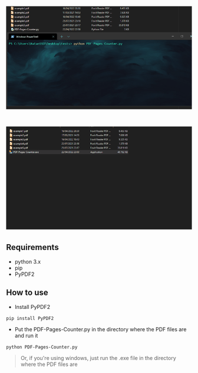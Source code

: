 
# ![Gif--Script](https://github.com/natansantoz/PDF-Page-Counter/blob/main/Images/script.gif) 
 
# ![Gif--Executavel](https://github.com/natansantoz/PDF-Page-Counter/blob/main/Images/exe.gif) 


## Requirements

  - python 3.x
  - pip
  - PyPDF2

## How to use

- Install PyPDF2

```
pip install PyPDF2
```

- Put the PDF-Pages-Counter.py in the directory where the PDF files are and run it

```
python PDF-Pages-Counter.py
```

> Or, if you're using windows, just run the .exe file in the directory where the PDF files are

